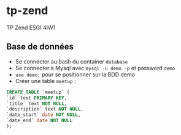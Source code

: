 # tp-zend
TP Zend ESGI 4IW1

## Base de données

* Se connecter au bash du container `database`  
* Se connecter à Mysql avec `mysql -u demo -p` et password `demo`  
* `use demo;` pour se positionner sur la BDD demo  
* Créer une table `meetup` :  
```sql
CREATE TABLE `meetup` (
`id` text PRIMARY KEY,
`title` text NOT NULL,
`description` text NOT NULL,
`date_start` date NOT NULL,
`date_end` date NOT NULL
);
```
